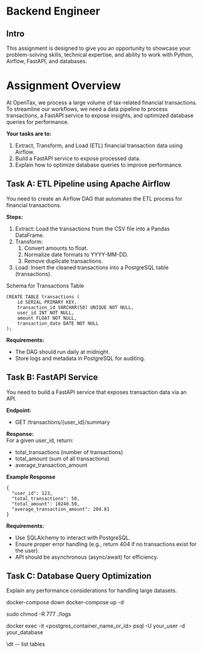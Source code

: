 
# Backend Engineer

## Intro

This assignment is designed to give you an opportunity to showcase your problem-solving skills, technical expertise, and ability to work with Python, Airflow, FastAPI, and databases.



# Assignment Overview

At OpenTax, we process a large volume of tax-related financial transactions. To streamline our workflows, we need a data pipeline to process transactions, a FastAPI service to expose insights, and optimized database queries for performance.

**Your tasks are to:**

1. Extract, Transform, and Load (ETL) financial transaction data using Airflow.  
2. Build a FastAPI service to expose processed data.  
3. Explain how to optimize database queries to improve performance.

## Task A: ETL Pipeline using Apache Airflow

You need to create an Airflow DAG that automates the ETL process for financial transactions.



**Steps:**

1. Extract: Load the transactions from the CSV file into a Pandas DataFrame.  
2. Transform:  
   1. Convert amounts to float.  
   2. Normalize date formats to YYYY-MM-DD.  
   3. Remove duplicate transactions.  
3. Load: Insert the cleaned transactions into a PostgreSQL table (transactions).

Schema for Transactions Table

```
CREATE TABLE transactions (
    id SERIAL PRIMARY KEY,
    transaction_id VARCHAR(50) UNIQUE NOT NULL,
    user_id INT NOT NULL,
    amount FLOAT NOT NULL,
    transaction_date DATE NOT NULL
);
```

**Requirements:**

* The DAG should run daily at midnight.  
* Store logs and metadata in PostgreSQL for auditing.

## Task B: FastAPI Service

You need to build a FastAPI service that exposes transaction data via an API.

**Endpoint:**

* GET /transactions/{user\_id}/summary

**Response:**  
For a given user\_id, return:

* total\_transactions (number of transactions)  
* total\_amount (sum of all transactions)  
* average\_transaction\_amount

**Example Response**

```
{
  "user_id": 123,
  "total_transactions": 50,
  "total_amount": 10240.50,
  "average_transaction_amount": 204.81
}
```

**Requirements:**

* Use SQLAlchemy to interact with PostgreSQL.  
* Ensure proper error handling (e.g., return 404 if no transactions exist for the user).  
* API should be asynchronous (async/await) for efficiency.

## Task C: Database Query Optimization

Explain any performance considerations for handling large datasets.

docker-compose down
docker-compose up -d

sudo chmod -R 777 ./logs

docker exec -it <postgres_container_name_or_id> psql -U your_user -d your_database

\dt  -- list tables
